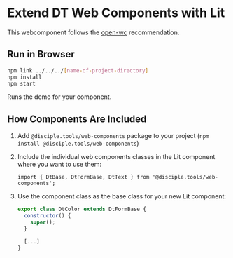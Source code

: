 # Extend DT Web Components with Lit

This webcomponent follows the [open-wc](https://github.com/open-wc/open-wc) recommendation.

## Run in Browser

```sh
npm link ../../../[name-of-project-directory]
npm install
npm start
```

Runs the demo for your component.

## How Components Are Included

1. Add `@disciple.tools/web-components` package to your project (`npm install @disciple.tools/web-components`)

2. Include the individual web components classes in the Lit component where you want to use them:

    ```
    import { DtBase, DtFormBase, DtText } from '@disciple.tools/web-components';
    ```
    
3. Use the component class as the base class for your new Lit component:
    ```js
    export class DtColor extends DtFormBase {     
      constructor() {
        super();
      }
   
      [...]
    }
    ```
    
